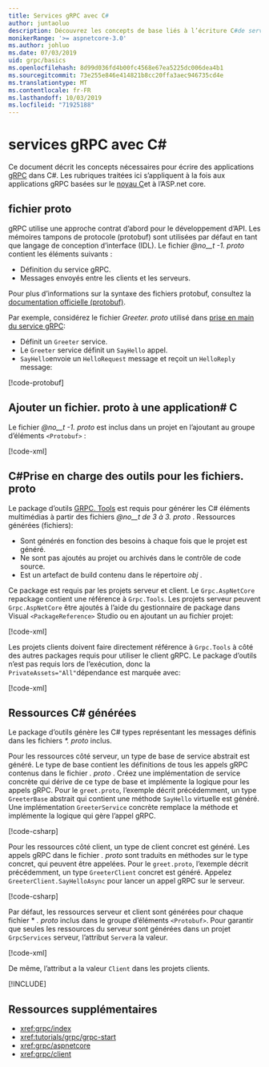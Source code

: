 ```yaml
---
title: Services gRPC avec C#
author: juntaoluo
description: Découvrez les concepts de base liés à l’écriture C#de services gRPC avec.
monikerRange: '>= aspnetcore-3.0'
ms.author: johluo
ms.date: 07/03/2019
uid: grpc/basics
ms.openlocfilehash: 8d99d036fd4b00fc4568e67ea5225dc006dea4b1
ms.sourcegitcommit: 73e255e846e414821b8cc20ffa3aec946735cd4e
ms.translationtype: MT
ms.contentlocale: fr-FR
ms.lasthandoff: 10/03/2019
ms.locfileid: "71925188"
---
```

# <a name="grpc-services-with-c"></a>services gRPC avec C\#

Ce document décrit les concepts nécessaires pour écrire des applications [gRPC](https://grpc.io/docs/guides/) dans C#. Les rubriques traitées ici s’appliquent à la fois aux applications gRPC basées sur le [noyau C](https://grpc.io/blog/grpc-stacks)et à l’ASP.net core.

## <a name="proto-file"></a>fichier proto

gRPC utilise une approche contrat d’abord pour le développement d’API. Les mémoires tampons de protocole (protobuf) sont utilisées par défaut en tant que langage de conception d’interface (IDL). Le fichier *@no__t -1. proto* contient les éléments suivants :

* Définition du service gRPC.
* Messages envoyés entre les clients et les serveurs.

Pour plus d’informations sur la syntaxe des fichiers protobuf, consultez la [documentation officielle (protobuf)](https://developers.google.com/protocol-buffers/docs/proto3).

Par exemple, considérez le fichier *Greeter. proto* utilisé dans [prise en main du service gRPC](xref:tutorials/grpc/grpc-start):

* Définit un `Greeter` service.
* Le `Greeter` service définit un `SayHello` appel.
* `SayHello`envoie un `HelloRequest` message et reçoit un `HelloReply` message:

[!code-protobuf[](~/tutorials/grpc/grpc-start/sample/GrpcGreeter/Protos/greet.proto)]

## <a name="add-a-proto-file-to-a-c-app"></a>Ajouter un fichier. proto à une application\# C

Le fichier *@no__t -1. proto* est inclus dans un projet en l’ajoutant au groupe d’éléments `<Protobuf>` :

[!code-xml[](~/tutorials/grpc/grpc-start/sample/GrpcGreeter/GrpcGreeter.csproj?highlight=2&range=7-9)]

## <a name="c-tooling-support-for-proto-files"></a>C#Prise en charge des outils pour les fichiers. proto

Le package d’outils [GRPC. Tools](https://www.nuget.org/packages/Grpc.Tools/) est requis pour générer les C# éléments multimédias à partir des fichiers *@no__t de 3 à 3. proto* . Ressources générées (fichiers):

* Sont générés en fonction des besoins à chaque fois que le projet est généré.
* Ne sont pas ajoutés au projet ou archivés dans le contrôle de code source.
* Est un artefact de build contenu dans le répertoire *obj* .

Ce package est requis par les projets serveur et client. Le `Grpc.AspNetCore` repackage contient une référence à `Grpc.Tools`. Les projets serveur peuvent `Grpc.AspNetCore` être ajoutés à l’aide du gestionnaire de package dans Visual `<PackageReference>` Studio ou en ajoutant un au fichier projet:

[!code-xml[](~/tutorials/grpc/grpc-start/sample/GrpcGreeter/GrpcGreeter.csproj?highlight=1&range=12)]

Les projets clients doivent faire directement référence à `Grpc.Tools` à côté des autres packages requis pour utiliser le client gRPC. Le package d’outils n’est pas requis lors de l’exécution, donc la `PrivateAssets="All"`dépendance est marquée avec:

[!code-xml[](~/tutorials/grpc/grpc-start/sample/GrpcGreeterClient/GrpcGreeterClient.csproj?highlight=3&range=9-11)]

## <a name="generated-c-assets"></a>Ressources C# générées

Le package d’outils génère les C# types représentant les messages définis dans les fichiers *\*. proto* inclus.

Pour les ressources côté serveur, un type de base de service abstrait est généré. Le type de base contient les définitions de tous les appels gRPC contenus dans le fichier *. proto* . Créez une implémentation de service concrète qui dérive de ce type de base et implémente la logique pour les appels gRPC. Pour le `greet.proto`, l’exemple décrit précédemment, un type `GreeterBase` abstrait qui contient une méthode `SayHello` virtuelle est généré. Une implémentation `GreeterService` concrète remplace la méthode et implémente la logique qui gère l’appel gRPC.

[!code-csharp[](~/tutorials/grpc/grpc-start/sample/GrpcGreeter/Services/GreeterService.cs?name=snippet)]

Pour les ressources côté client, un type de client concret est généré. Les appels gRPC dans le fichier *. proto* sont traduits en méthodes sur le type concret, qui peuvent être appelées. Pour le `greet.proto`, l’exemple décrit précédemment, un type `GreeterClient` concret est généré. Appelez `GreeterClient.SayHelloAsync` pour lancer un appel gRPC sur le serveur.

[!code-csharp[](~/tutorials/grpc/grpc-start/sample/GrpcGreeterClient/Program.cs?name=snippet)]

Par défaut, les ressources serveur et client sont générées pour chaque fichier \* *. proto* inclus dans le groupe d’éléments `<Protobuf>`. Pour garantir que seules les ressources du serveur sont générées dans un projet `GrpcServices` serveur, l’attribut `Server`a la valeur.

[!code-xml[](~/tutorials/grpc/grpc-start/sample/GrpcGreeter/GrpcGreeter.csproj?highlight=2&range=7-9)]

De même, l’attribut a la valeur `Client` dans les projets clients.

[!INCLUDE[](~/includes/gRPCazure.md)]

## <a name="additional-resources"></a>Ressources supplémentaires

* <xref:grpc/index>
* <xref:tutorials/grpc/grpc-start>
* <xref:grpc/aspnetcore>
* <xref:grpc/client>
